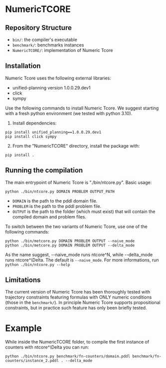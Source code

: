 # NumericTCORE

## Repository Structure

- `bin/`: the compiler's executable
- `benchmark/`: benchmarks instances
- `NumericTCORE/`: implementation of Numeric Tcore

## Installation

Numeric Tcore uses the following external libraries:
- unified-planning version 1.0.0.29.dev1
- click
- sympy

Use the following commands to install Numeric Tcore. We suggest starting with a fresh python environment (we tested with python 3.10).

1. Install dependencies:
```
pip install unified_planning==1.0.0.29.dev1
pip install click sympy
```

2. From the "NumericTCORE" directory, install the package with:
```
pip install .
```

## Running the compilation

The main entrypoint of Numeric Tcore is "./bin/ntcore.py". Basic usage:
```
python ./bin/ntcore.py DOMAIN PROBLEM OUTPUT_PATH
```

- `DOMAIN` is the path to the pddl domain file.
- `PROBLEM` is the path to the pddl problem file.
- `OUTPUT` is the path to the folder (which must exist) that will contain the compiled domain and problem files.

To switch between the two variants of Numeric Tcore, use one of the following commands:
```
python ./bin/metcore.py DOMAIN PROBLEM OUTPUT --naive_mode
python ./bin/metcore.py DOMAIN PROBLEM OUTPUT --delta_mode
```

As the name suggest, --naive_mode runs ntcore^N, while --delta_mode runs ntcore^\Delta.
The default is `--naive_mode`. For more informations, run ```python ./bin/ntcore.py --help```

## Limitations
The current version of Numeric Tcore has been thoroughly tested with trajectory constraints featuring formulas with ONLY numeric conditions (those in the `benchmark/`).
In principle Numeric Tcore supports propositional constraints, but in practice such feature has only been briefly tested.

# Example

While inside the NumericTCORE folder, to compile the first instance of counters with ntcore^\Delta you can run:

```python ./bin/ntcore.py benchmark/fn-counters/domain.pddl benchmark/fn-counters/instance_2.pddl . --delta_mode```

